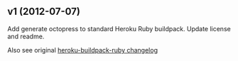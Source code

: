 ## v1 (2012-07-07)

Add generate octopress to standard Heroku Ruby buildpack. Update license and readme.

Also see original [heroku-buildpack-ruby changelog][1]

[1]: https://github.com/heroku/heroku-buildpack-ruby/blob/master/CHANGELOG.md